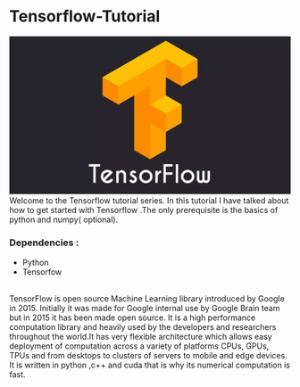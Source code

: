 # Tensorflow-Tutorial
![](Tensorflow_image.jpg)
Welcome to the Tensorflow tutorial series. In this tutorial I have talked about how to get started with Tensorflow .The only prerequisite is the basics of python and numpy( optional).
### Dependencies :
 - Python
 - Tensorfow
<br>
TensorFlow is open source Machine Learning library introduced by Google in 2015. Initially it was made for Google internal use by Google Brain team but in 2015 it has been made open source. It is a high performance computation library and heavily used by the developers and researchers throughout the world.It has very flexible architecture which allows easy deployment of computation across a variety of platforms CPUs, GPUs, TPUs and from desktops to clusters of servers to mobile and edge devices.
It is written in python ,c++ and cuda that is why its numerical computation is fast.
